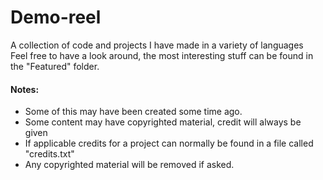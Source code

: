 # Demo-reel
A collection of code and projects I have made in a variety of languages<br>
Feel free to have a look around, the most interesting stuff can be found in the "Featured" folder.

<h4>Notes:</h4>
<ul>
  <li>Some of this may have been created some time ago.</li>
  <li>Some content may have copyrighted material, credit will always be given</li>
  <li>If applicable credits for a project can normally be found in a file called "credits.txt"</li>
  <li>Any copyrighted material will be removed if asked.</li>
